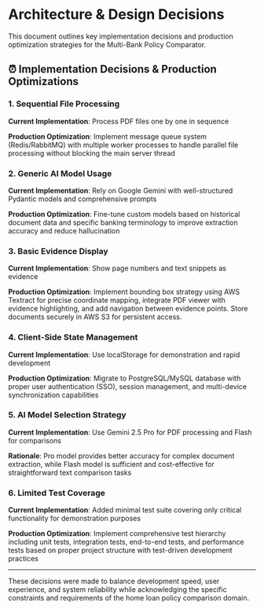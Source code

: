 # Architecture & Design Decisions

This document outlines key implementation decisions and production optimization strategies for the Multi-Bank Policy Comparator.

## ⏰ **Implementation Decisions & Production Optimizations**

### 1. **Sequential File Processing**
**Current Implementation**: Process PDF files one by one in sequence

**Production Optimization**: Implement message queue system (Redis/RabbitMQ) with multiple worker processes to handle parallel file processing without blocking the main server thread

### 2. **Generic AI Model Usage**
**Current Implementation**: Rely on Google Gemini with well-structured Pydantic models and comprehensive prompts

**Production Optimization**: Fine-tune custom models based on historical document data and specific banking terminology to improve extraction accuracy and reduce hallucination

### 3. **Basic Evidence Display**
**Current Implementation**: Show page numbers and text snippets as evidence

**Production Optimization**: Implement bounding box strategy using AWS Textract for precise coordinate mapping, integrate PDF viewer with evidence highlighting, and add navigation between evidence points. Store documents securely in AWS S3 for persistent access.

### 4. **Client-Side State Management**
**Current Implementation**: Use localStorage for demonstration and rapid development

**Production Optimization**: Migrate to PostgreSQL/MySQL database with proper user authentication (SSO), session management, and multi-device synchronization capabilities

### 5. **AI Model Selection Strategy**
**Current Implementation**: Use Gemini 2.5 Pro for PDF processing and Flash for comparisons

**Rationale**: Pro model provides better accuracy for complex document extraction, while Flash model is sufficient and cost-effective for straightforward text comparison tasks

### 6. **Limited Test Coverage**
**Current Implementation**: Added minimal test suite covering only critical functionality for demonstration purposes

**Production Optimization**: Implement comprehensive test hierarchy including unit tests, integration tests, end-to-end tests, and performance tests based on proper project structure with test-driven development practices

---

These decisions were made to balance development speed, user experience, and system reliability while acknowledging the specific constraints and requirements of the home loan policy comparison domain.

